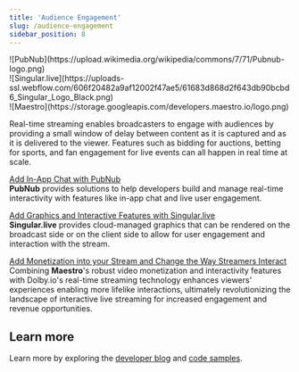 ```yaml
---
title: 'Audience Engagement'
slug: /audience-engagement
sidebar_position: 8
---
```


<div class="row" style={{alignItems: "center", justifyContent: "space-around"}}>
<div class="col col--4" style={{maxWidth: "200px"}}>
![PubNub](https://upload.wikimedia.org/wikipedia/commons/7/71/Pubnub-logo.png)
</div>
<div class="col col--4" style={{maxWidth: "200px"}}>
![Singular.live](https://uploads-ssl.webflow.com/606f20482a9af12002f47ae5/61683d868d2f643db90bcbd6_Singular_Logo_Black.png)
</div>
<div class="col col--4" style={{maxWidth: "200px"}}>
![Maestro](https://storage.googleapis.com/developers.maestro.io/logo.png)
</div>
</div>

Real-time streaming enables broadcasters to engage with audiences by providing a small window of delay between content as it is captured and as it is delivered to the viewer. Features such as bidding for auctions, betting for sports, and fan engagement for live events can all happen in real time at scale.

[Add In-App Chat with PubNub](https://dolby.io/blog/adding-pubnub-in-app-chat-to-your-webrtc-live-stream-app/)<br/>
**PubNub** provides solutions to help developers build and manage real-time interactivity with features like in-app chat and live user engagement.

[Add Graphics and Interactive Features with Singular.live](https://dolby.io/blog/adding-real-time-graphics-to-your-webrtc-stream-with-singular-live/)<br/>
**Singular.live** provides cloud-managed graphics that can be rendered on the broadcast side or on the client side to allow for user engagement and interaction with the stream.

[Add Monetization into your Stream and Change the Way Streamers Interact](https://dolby.io/blog/maestro-x-dolbyio/)<br/>
Combining **Maestro**'s robust video monetization and interactivity features with Dolby.io's real-time streaming technology enhances viewers' experiences enabling more lifelike interactions, ultimately revolutionizing the landscape of interactive live streaming for increased engagement and revenue opportunities.

## Learn more

Learn more by exploring the [developer blog](https://dolby.io/blog/tag/distribution/) and [code samples](https://github.com/orgs/dolbyio-samples/repositories?q=distribution).
